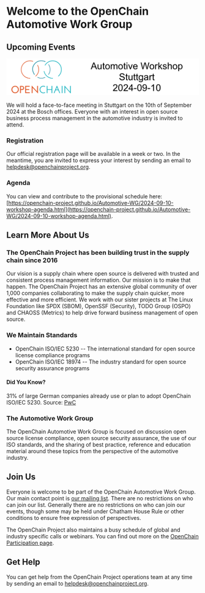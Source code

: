 # Welcome to the OpenChain Automotive Work Group

## Upcoming Events

![Automotive Workshop in Stuttgart on 10th September 2024](/images/automotive-workshop.png)

We will hold a face-to-face meeting in Stuttgart on the 10th of September 2024 at the Bosch offices. Everyone with an interest in open source business process management in the automotive industry is invited to attend. 

### Registration

Our official registration page will be available in a week or two. In the meantime, you are invited to express your interest by sending an email to [helpdesk@openchainproject.org](mailto:helpdesk@openchainproject.org).

### Agenda

You can view and contribute to the provisional schedule here: [https://openchain-project.github.io/Automotive-WG/2024-09-10-workshop-agenda.html](https://openchain-project.github.io/Automotive-WG/2024-09-10-workshop-agenda.html).

## Learn More About Us

### The OpenChain Project has been building trust in the supply chain since 2016

Our vision is a supply chain where open source is delivered with trusted and consistent process management information. Our mission is to make that happen. The OpenChain Project has an extensive global community of over 1,000 companies collaborating to make the supply chain quicker, more effective and more efficient. We work with our sister projects at The Linux Foundation like SPDX (SBOM), OpenSSF (Security), TODO Group (OSPO) and CHAOSS (Metrics) to help drive forward business management of open source.

### We Maintain Standards

 - OpenChain ISO/IEC 5230
 -- The international standard for open source license compliance programs
 - OpenChain ISO/IEC 18974
 -- The industry standard for open source security assurance programs

#### Did You Know?  

31% of large German companies already use or plan to adopt OpenChain ISO/IEC 5230. Source: [PwC](https://www.pwc.de/en/digitale-transformation/open-source-software-management-and-compliance/open-source-software-current-trends-and-developments.html)

### The Automotive Work Group

The OpenChain Automotive Work Group is focused on discussion open source license compliance, open source security assurance, the use of our ISO standards, and the sharing of best practice, reference and education material around these topics from the perspective of the automotive industry. 

## Join Us

Everyone is welcome to be part of the OpenChain Automotive Work Group. Our main contact point is [our mailing list](https://groups.io/g/openchain-automotive-work-group). There are no restrictions on who can join our list. Generally there are no restrictions on who can join our events, though some may be held under Chatham House Rule or other conditions to ensure free expression of perspectives. 

The OpenChain Project also maintains a busy schedule of global and industry specific calls or webinars. You can find out more on the [OpenChain Participation page](https://openchainproject.org/participate).

## Get Help

You can get help from the OpenChain Project operations team at any time by sending an email to [helpdesk@openchainproject.org](mailto:helpdesk@openchainproject.org).
